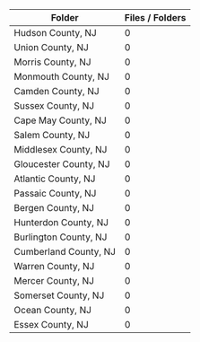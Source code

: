 | Folder                |   Files / Folders |
|-----------------------|-------------------|
| Hudson County, NJ     |                 0 |
| Union County, NJ      |                 0 |
| Morris County, NJ     |                 0 |
| Monmouth County, NJ   |                 0 |
| Camden County, NJ     |                 0 |
| Sussex County, NJ     |                 0 |
| Cape May County, NJ   |                 0 |
| Salem County, NJ      |                 0 |
| Middlesex County, NJ  |                 0 |
| Gloucester County, NJ |                 0 |
| Atlantic County, NJ   |                 0 |
| Passaic County, NJ    |                 0 |
| Bergen County, NJ     |                 0 |
| Hunterdon County, NJ  |                 0 |
| Burlington County, NJ |                 0 |
| Cumberland County, NJ |                 0 |
| Warren County, NJ     |                 0 |
| Mercer County, NJ     |                 0 |
| Somerset County, NJ   |                 0 |
| Ocean County, NJ      |                 0 |
| Essex County, NJ      |                 0 |